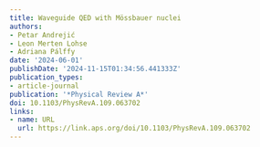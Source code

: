 ```yaml
---
title: Waveguide QED with Mössbauer nuclei
authors:
- Petar Andrejić
- Leon Merten Lohse
- Adriana Pálffy
date: '2024-06-01'
publishDate: '2024-11-15T01:34:56.441333Z'
publication_types:
- article-journal
publication: '*Physical Review A*'
doi: 10.1103/PhysRevA.109.063702
links:
- name: URL
  url: https://link.aps.org/doi/10.1103/PhysRevA.109.063702
---
```


